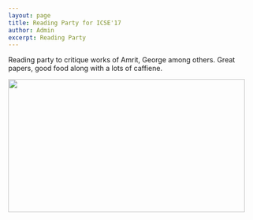 ```yaml
---
layout: page
title: Reading Party for ICSE'17
author: Admin
excerpt: Reading Party 
---
```


Reading party to critique works of Amrit, George among others. 
Great papers, good food along with a lots of caffiene.

<img align=left
src="/img/icse_reading_party.jpg" height=270 width=480>
